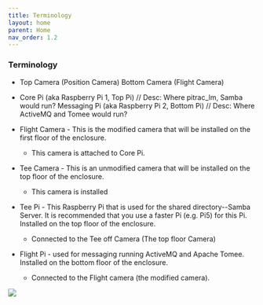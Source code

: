 ```yaml
---
title: Terminology
layout: home
parent: Home
nav_order: 1.2
---
```


### Terminology 

- Top Camera (Position Camera)
Bottom Camera (Flight Camera)

- Core Pi (aka Raspberry Pi 1, Top Pi) // Desc: Where pitrac_lm, Samba would run?
Messaging Pi (aka Raspberry Pi 2, Bottom Pi) // Desc: Where ActiveMQ and Tomee would run?

- Flight Camera - This is the modified camera that will be installed on the first floor of the enclosure.
    - This camera is attached to Core Pi.
- Tee Camera - This is an unmodified camera that will be installed on the top floor of the enclosure.
    - This camera is installed

- Tee Pi - This Raspberry Pi that is used for the shared directory--Samba Server. It is recommended that you use a faster Pi (e.g. Pi5) for this Pi. Installed on the top floor of the enclosure.
    - Connected to the Tee off Camera (The top floor Camera)
- Flight Pi - used for messaging running ActiveMQ and Apache Tomee. Installed on the bottom floor of the enclosure.
    - Connected to the Flight camera (the modified camera).


![](../assets/images/diagram.png)